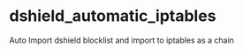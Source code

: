 dshield_automatic_iptables
==========================

Auto Import dshield blocklist and import to iptables as a chain
